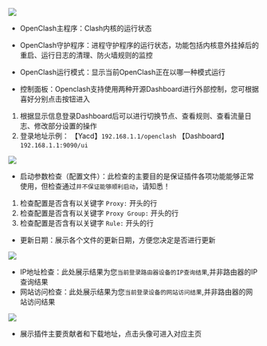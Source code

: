 
![](https://github.com/vernesong/OpenClash/raw/master/img/state1.png)

* OpenClash主程序：Clash内核的运行状态
* OpenClash守护程序：进程守护程序的运行状态，功能包括内核意外挂掉后的重启、运行日志的清理、防火墙规则的监控
* OpenClash运行模式：显示当前OpenClash正在以哪一种模式运行

* 控制面板：Openclash支持使用两种开源Dashboard进行外部控制，您可根据喜好分别点击按钮进入
 1. 根据显示信息登录Dashboard后可以进行切换节点、查看规则、查看流量日志、修改部分设置的操作
 2. 登录地址示例：
【Yacd】`192.168.1.1/openclash`
【Dashboard】`192.168.1.1:9090/ui`

![](https://github.com/vernesong/OpenClash/raw/master/img/state2.png)
* 启动参数检查（配置文件）：此检查的主要目的是保证插件各项功能能够正常使用，但检查通过`并不保证能够顺利启动`，请知悉！
 1. 检查配置是否含有以关键字 `Proxy:` 开头的行
 2. 检查配置是否含有以关键字 `Proxy Group:` 开头的行
 3. 检查配置是否含有以关键字 `Rule:` 开头的行
* 更新日期：展示各个文件的更新日期，方便您决定是否进行更新

![](https://github.com/vernesong/OpenClash/raw/master/img/state3.png)
* IP地址检查：此处展示结果为您`当前登录路由器设备的IP查询结果`,并非路由器的IP查询结果
* 网站访问检查：此处展示结果为您`当前登录设备的网站访问结果`,并非路由器的网站访问结果

![](https://github.com/vernesong/OpenClash/raw/master/img/state4.png)
* 展示插件主要贡献者和下载地址，点击头像可进入对应主页